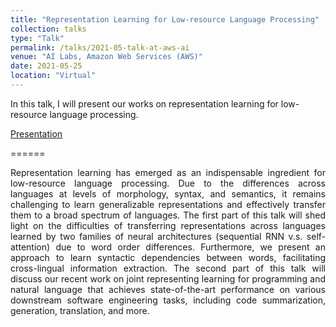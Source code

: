 ```yaml
---
title: "Representation Learning for Low-resource Language Processing"
collection: talks
type: "Talk"
permalink: /talks/2021-05-talk-at-aws-ai
venue: "AI Labs, Amazon Web Services (AWS)"
date: 2021-05-25
location: "Virtual"
---
```


In this talk, I will present our works on representation learning for low-resource language processing.

[Presentation](https://drive.google.com/file/d/1umNya4QBZCm5F0cEwgXM37ty7AXwdEfq/view?usp=sharing)

======

<p align="justify">
  Representation learning has emerged as an indispensable ingredient for low-resource language processing. Due to the differences across languages at levels 
  of morphology, syntax, and semantics, it remains challenging to learn generalizable representations and effectively transfer them to a broad spectrum of 
  languages. The first part of this talk will shed light on the difficulties of transferring representations across languages learned by two families of neural 
  architectures (sequential RNN v.s. self-attention) due to word order differences. Furthermore, we present an approach to learn syntactic dependencies between 
  words, facilitating cross-lingual information extraction. The second part of this talk will discuss our recent work on joint representing learning for 
  programming and natural language that achieves state-of-the-art performance on various downstream software engineering tasks, including code summarization, 
  generation, translation, and more.  
</p>

